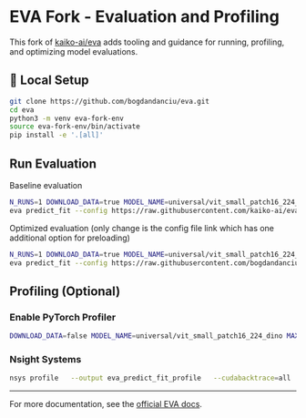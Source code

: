 # EVA Fork - Evaluation and Profiling

This fork of [kaiko-ai/eva](https://github.com/kaiko-ai/eva) adds tooling and guidance for running, profiling, and optimizing model evaluations.

## 🧪 Local Setup

```bash
git clone https://github.com/bogdandanciu/eva.git
cd eva
python3 -m venv eva-fork-env
source eva-fork-env/bin/activate
pip install -e '.[all]'
```

## Run Evaluation

Baseline evaluation

```bash
N_RUNS=1 DOWNLOAD_DATA=true MODEL_NAME=universal/vit_small_patch16_224_dino \
eva predict_fit --config https://raw.githubusercontent.com/kaiko-ai/eva/main/configs/vision/pathology/offline/classification/bach.yaml
```

Optimized evaluation (only change is the config file link which has one additional option for preloading)

```bash
N_RUNS=1 DOWNLOAD_DATA=true MODEL_NAME=universal/vit_small_patch16_224_dino \
eva predict_fit --config https://raw.githubusercontent.com/bogdandanciu/eva/main/configs/vision/pathology/offline/classification/bach.yaml
```

## Profiling (Optional)

### Enable PyTorch Profiler

```bash
DOWNLOAD_DATA=false MODEL_NAME=universal/vit_small_patch16_224_dino MAX_STEPS=50 N_RUNS=1 eva predict_fit --config https://raw.githubusercontent.com/bogdandanciu/eva/main/configs/vision/pathology/offline/classification/bach.yaml --trainer.profiler.class_path=lightning.pytorch.profilers.PyTorchProfiler --trainer.profiler.init_args.dirpath=./profiler_traces --trainer.profiler.init_args.filename=eva_bach_profile --trainer.profiler.init_args.export_to_chrome=true --trainer.profiler.init_args.record_shapes=true
```

### Nsight Systems

```bash
nsys profile   --output eva_predict_fit_profile   --cudabacktrace=all   --trace=cuda,nvtx,osrt   --sample=cpu   --stop-on-exit=true   --force-overwrite=true   bash -c "N_RUNS=1 DOWNLOAD_DATA=false MODEL_NAME=universal/vit_small_patch16_224_dino eva predict_fit --config https://raw.githubusercontent.com/bogdandanciu/eva/main/configs/vision/pathology/offline/classification/bach.yaml"
```

---

For more documentation, see the [official EVA docs](https://kaiko-ai.github.io/eva).
